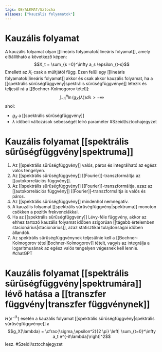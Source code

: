 ```yaml
---
tags: OE/ALKMAT/Sztocha 
aliases: ["kauzális folyamatok"]
---
```

# Kauzális folyamat
A kauzális folyamat olyan [[lineáris folyamatok|lineáris folyamat]], amely előállítható a következő képen:
$$X_t = \sum_{s  =0}^\infty a_s \epsilon_{t-s}$$
Emellett az $X_t$ csak a múltjától függ. Ezen felül egy [[lineáris folyamatok|lineáris folyamat]] akkor és csak akkor kauzális folyamat, ha a [[spektrális sűrűségfüggvény|spektrális sűrűségfüggvénye]] létezik és teljesül rá a [[Bochner-Kolmogorov tétel]]:
$$\int_{- \pi}^\pi \ln(g_X(\lambda))d \lambda > -\infty$$
ahol:
- $g_X$ a [[spektrális sűrűségfüggvény]]
- $\lambda$ időbeli változások sebességét leíró paraméter
#Szeidl/sztochajegyzet 

# Kauzális folyamat [[spektrális sűrűségfüggvény|spektruma]]
1.  Az [[spektrális sűrűségfüggvény]] valós, páros és integrálható az egész valós tengelyen.
2.  Az [[spektrális sűrűségfüggvény]] [[Fourier]]-transzformáltja az [[autokorrelációs függvény]].
3.  Az [[spektrális sűrűségfüggvény]] [[Fourier]]-transzformáltja, azaz az [[autokorrelációs függvény]] [[Fourier]]-transzformáltja is valós és páros.
4.  Az [[spektrális sűrűségfüggvény]] mindenhol nemnegatív.
5.  A kauzális folyamat [[spektrális sűrűségfüggvény|spektruma]] monoton csökken a pozitív frekvenciákkal.
6.  Ha az [[spektrális sűrűségfüggvény]] Lévy-féle függvény, akkor az ehhez tartozó kauzális folyamat időben szigorúan [[tágabb értelemben stacionárius|stacionárius]], azaz statisztikai tulajdonságai időben állandók.
7.  Az spektrális sűrűségfüggvénynek teljesülnie kell a [[Bochner-Kolmogorov tétel|Bochner-Kolmogorov]] tételt, vagyis az integrálja a logaritmusának az egész valós tengelyen végesnek kell lennie.
#chatGPT 

# Kauzális folyamat [[spektrális sűrűségfüggvény|spektrumára]] lévő hatása a [[transzfer függvény|transzfer függvénynek]]
$H \left(e^{-i \lambda} \right)$ esetén a kauzális folyamat [[spektrális sűrűségfüggvény|spektrális sűrűségfüggvénye]] a
$$g_X(\lambda) = \cfrac{\sigma_\epsilon^2}{2 \pi} \left| \sum_{t=0}^\infty a_t e^{-it\lambda}\right|^2$$ lesz.
#Szeidl/sztochajegyzet 